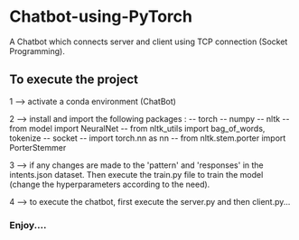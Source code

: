 # Chatbot-using-PyTorch

A Chatbot which connects server and client using TCP connection (Socket Programming).

## To execute the project

1 --> activate a conda environment (ChatBot)

2 --> install and import the following packages :
		-- torch
		-- numpy
		-- nltk
		-- from model import NeuralNet
		-- from nltk_utils import bag_of_words, tokenize
		-- socket
		-- import torch.nn as nn
		-- from nltk.stem.porter import PorterStemmer
		
3 --> if any changes are made to the 'pattern' and 'responses' in the intents.json dataset. Then execute the train.py file to train the model (change the hyperparameters according to the need).

4 --> to execute the chatbot, first execute the server.py and then client.py...

### Enjoy....

